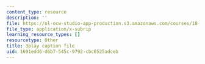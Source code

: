 ```yaml
---
content_type: resource
description: ''
file: https://ol-ocw-studio-app-production.s3.amazonaws.com/courses/18-065-matrix-methods-in-data-analysis-signal-processing-and-machine-learning-spring-2018/1691edd6d6b7545c9792cbc6525adceb_nvXRJIBOREc.vtt
file_type: application/x-subrip
learning_resource_types: []
resourcetype: Other
title: 3play caption file
uid: 1691edd6-d6b7-545c-9792-cbc6525adceb
---
```

